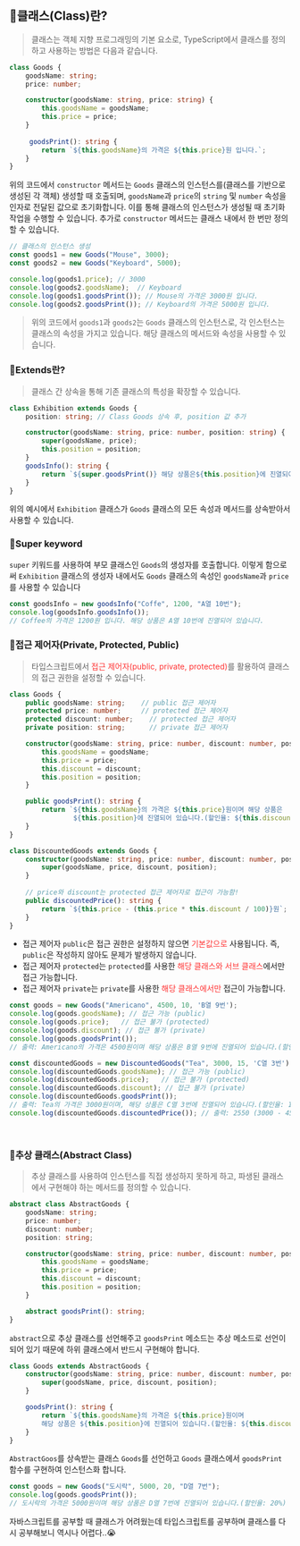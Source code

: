 ## 🦮클래스(Class)란?
> 클래스는 객체 지향 프로그래밍의 기본 요소로, TypeScript에서 클래스를 정의하고 사용하는 방법은 다음과 같습니다.

```typescript
class Goods {
    goodsName: string;
    price: number;

    constructor(goodsName: string, price: string) {
        this.goodsName = goodsName;
        this.price = price;
    }
  
     goodsPrint(): string {
        return `${this.goodsName}의 가격은 ${this.price}원 입니다.`;
    }
}
```

위의 코드에서 `constructor` 메서드는 `Goods` 클래스의 인스턴스를(클래스를 기반으로 생성된 각 객체) 생성할 때 호출되며, `goodsName`과 `price`의 `string` 및 `number` 속성을 인자로 전달된 값으로 초기화합니다. 이를 통해 클래스의 인스턴스가 생성될 때 초기화 작업을 수행할 수 있습니다. 추가로 `constructor` 메서드는 클래스 내에서 한 번만 정의할 수 있습니다.

```typescript
// 클래스의 인스턴스 생성
const goods1 = new Goods("Mouse", 3000);
const goods2 = new Goods("Keyboard", 5000);

console.log(goods1.price); // 3000
console.log(goods2.goodsName);  // Keyboard
console.log(goods1.goodsPrint()); // Mouse의 가격은 3000원 입니다.
console.log(goods2.goodsPrint()); // Keyboard의 가격은 5000원 입니다.
```

>위의 코드에서 `goods1`과 `goods2`는 `Goods` 클래스의 인스턴스로, 각 인스턴스는 클래스의 속성을 가지고 있습니다. 해당 클래스의 메서드와 속성을 사용할 수 있습니다.

### 🦄Extends란?

>클래스 간 상속을 통해 기존 클래스의 특성을 확장할 수 있습니다.

```typescript
class Exhibition extends Goods {
    position: string; // Class Goods 상속 후, position 값 추가

    constructor(goodsName: string, price: number, position: string) {
        super(goodsName, price);
        this.position = position;
    }
  	goodsInfo(): string {
    	return `${super.goodsPrint()} 해당 상품은${this.position}에 진열되어 있습니다.`;
	}
}

```
위의 예시에서 `Exhibition` 클래스가 `Goods` 클래스의 모든 속성과 메서드를 상속받아서 사용할 수 있습니다.

### 🦄Super keyword
`super` 키워드를 사용하여 부모 클래스인 `Goods`의 생성자를 호출합니다. 이렇게 함으로써 `Exhibition` 클래스의 생성자 내에서도 `Goods` 클래스의 속성인 `goodsName`과 `price`를 사용할 수 있습니다

```typescript
const goodsInfo = new goodsInfo("Coffe", 1200, "A열 10번");
console.log(goodsInfo.goodsInfo());
// Coffee의 가격은 1200원 입니다. 해당 상품은 A열 10번에 진열되어 있습니다.
```

### 🦄접근 제어자(Private, Protected, Public)

>타입스크립트에서 <span style='color: #ff3333'>접근 제어자(public, private, protected)</span>를 활용하여 클래스의 접근 권한을 설정할 수 있습니다.

```typescript
class Goods {
    public goodsName: string;    // public 접근 제어자
    protected price: number;     // protected 접근 제어자
    protected discount: number;    // protected 접근 제어자
    private position: string;      // private 접근 제어자

    constructor(goodsName: string, price: number, discount: number, position: string) {
        this.goodsName = goodsName;
        this.price = price;
        this.discount = discount;
        this.position = position;
    }

    public goodsPrint(): string {
        return `${this.goodsName}의 가격은 ${this.price}원이며 해당 상품은
				${this.position}에 진열되어 있습니다.(할인율: ${this.discount}%)`;
    }
}

class DiscountedGoods extends Goods {
    constructor(goodsName: string, price: number, discount: number, position: string) {
        super(goodsName, price, discount, position);
    }
  
	// price와 discount는 protected 접근 제어자로 접근이 가능함!
    public discountedPrice(): string {
        return `${this.price - (this.price * this.discount / 100)}원`;
    }
}
```

* 접근 제어자 `public`은 접근 권한은 설정하지 않으면 <span style='color: #ff3333'>기본값으로</span> 사용됩니다. 즉, `public`은 작성하지 않아도 문제가 발생하지 않습니다.
* 접근 제어자 `protected`는 `protected`를 사용한 <span style='color: #ff3333'>해당 클래스와 서브 클래스</span>에서만 접근 가능합니다.
* 접근 제어자 `private`는 `private`를 사용한 <span style='color: #ff3333'>해당 클래스에서만</span> 접근이 가능합니다.

```typescript
const goods = new Goods("Americano", 4500, 10, 'B열 9번');
console.log(goods.goodsName); // 접근 가능 (public)
console.log(goods.price);   // 접근 불가 (protected)
console.log(goods.discount); // 접근 불가 (private)
console.log(goods.goodsPrint());
// 출력: Americano의 가격은 4500원이며 해당 상품은 B열 9번에 진열되어 있습니다.(할인율: 10%)

const discountedGoods = new DiscountedGoods("Tea", 3000, 15, 'C열 3번');
console.log(discountedGoods.goodsName); // 접근 가능 (public)
console.log(discountedGoods.price);   // 접근 불가 (protected)
console.log(discountedGoods.discount); // 접근 불가 (private)
console.log(discountedGoods.goodsPrint());
// 출력: Tea의 가격은 3000원이며, 해당 상품은 C열 3번에 진열되어 있습니다.(할인율: 15%)
console.log(discountedGoods.discountedPrice()); // 출력: 2550 (3000 - 450)
```

<br/>

### 🦄추상 클래스(Abstract Class)
>추상 클래스를 사용하여 인스턴스를 직접 생성하지 못하게 하고, 파생된 클래스에서 구현해야 하는 메서드를 정의할 수 있습니다.

```typescript
abstract class AbstractGoods {
    goodsName: string;
    price: number;
    discount: number; 
    position: string;

    constructor(goodsName: string, price: number, discount: number, position: string) {
        this.goodsName = goodsName;
        this.price = price;
        this.discount = discount;
        this.position = position;
    }

    abstract goodsPrint(): string;
}
```

`abstract`으로 추상 클래스를 선언해주고 `goodsPrint` 메소드는 추상 메소드로 선언이 되어 있기 때문에 하위 클래스에서 반드시 구현해야 합니다.

```typescript
class Goods extends AbstractGoods {
    constructor(goodsName: string, price: number, discount: number, position: string) {
        super(goodsName, price, discount, position);
    }

    goodsPrint(): string {
        return `${this.goodsName}의 가격은 ${this.price}원이며
		해당 상품은 ${this.position}에 진열되어 있습니다.(할인율: ${this.discount}%)`;
    }
}
```

`AbstractGoos`를 상속받는 클래스 `Goods`를 선언하고 `Goods` 클래스에서 `goodsPrint` 함수를 구현하여 인스턴스화 합니다.

```typescript
const goods = new Goods("도시락", 5000, 20, "D열 7번");
console.log(goods.goodsPrint());
// 도시락의 가격은 5000원이며 해당 상품은 D열 7번에 진열되어 있습니다.(할인율: 20%)
```

자바스크립트를 공부할 때 클래스가 어려웠는데 타입스크립트를 공부하며 클래스를 다시 공부해보니 역시나 어렵다..😭